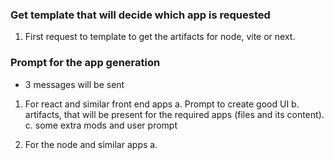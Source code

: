 ### Get template that will decide which app is requested
1. First request to template to get the artifacts for node, vite or next.

### Prompt for the app generation
 - 3 messages will be sent

1. For react and similar front end apps 
    a. Prompt to create good UI
    b. artifacts, that will be present for the required apps (files and its content).
    c. some extra mods and user prompt

2. For the node and similar apps
    a. 